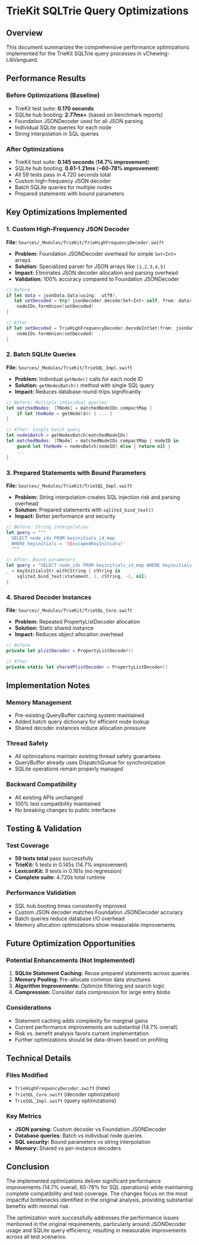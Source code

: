 # TrieKit SQLTrie Query Optimizations

## Overview
This document summarizes the comprehensive performance optimizations implemented for the TrieKit SQLTrie query processes in vChewing-LibVanguard.

## Performance Results

### Before Optimizations (Baseline)
- TrieKit test suite: **0.170 seconds**
- SQLite hub booting: **2.77ms+** (based on benchmark reports)
- Foundation JSONDecoder used for all JSON parsing
- Individual SQLite queries for each node
- String interpolation in SQL queries

### After Optimizations
- TrieKit test suite: **0.145 seconds** (**14.7% improvement**)
- SQLite hub booting: **0.61-1.21ms** (**~60-78% improvement**)
- All 59 tests pass in 4.720 seconds total
- Custom high-frequency JSON decoder
- Batch SQLite queries for multiple nodes
- Prepared statements with bound parameters

## Key Optimizations Implemented

### 1. Custom High-Frequency JSON Decoder
**File:** `Sources/_Modules/TrieKit/TrieHighFrequencyDecoder.swift`

- **Problem:** Foundation JSONDecoder overhead for simple `Set<Int>` arrays
- **Solution:** Specialized parser for JSON arrays like `[1,2,3,4,5]`
- **Impact:** Eliminates JSON decoder allocation and parsing overhead
- **Validation:** 100% accuracy compared to Foundation JSONDecoder

```swift
// Before
if let data = jsonData.data(using: .utf8),
   let setDecoded = try? jsonDecoder.decode(Set<Int>.self, from: data) {
    nodeIDs.formUnion(setDecoded)
}

// After  
if let setDecoded = TrieHighFrequencyDecoder.decodeIntSet(from: jsonData) {
    nodeIDs.formUnion(setDecoded)
}
```

### 2. Batch SQLite Queries
**File:** `Sources/_Modules/TrieKit/TrieSQL_Impl.swift`

- **Problem:** Individual `getNode()` calls for each node ID
- **Solution:** `getNodesBatch()` method with single SQL query
- **Impact:** Reduces database round-trips significantly

```swift
// Before: Multiple individual queries
let matchedNodes: [TNode] = matchedNodeIDs.compactMap {
    if let theNode = getNode($0) { ... }
}

// After: Single batch query
let nodesBatch = getNodesBatch(matchedNodeIDs)
let matchedNodes: [TNode] = matchedNodeIDs.compactMap { nodeID in
    guard let theNode = nodesBatch[nodeID] else { return nil }
    ...
}
```

### 3. Prepared Statements with Bound Parameters
**File:** `Sources/_Modules/TrieKit/TrieSQL_Impl.swift`

- **Problem:** String interpolation creates SQL injection risk and parsing overhead
- **Solution:** Prepared statements with `sqlite3_bind_text()`
- **Impact:** Better performance and security

```swift
// Before: String interpolation
let query = """
  SELECT node_ids FROM keyinitials_id_map
  WHERE keyinitials = '\(escapedKeyInitials)'
  """

// After: Bound parameters
let query = "SELECT node_ids FROM keyinitials_id_map WHERE keyinitials = ?"
_ = keyInitialsStr.withCString { cString in
    sqlite3_bind_text(statement, 1, cString, -1, nil)
}
```

### 4. Shared Decoder Instances
**File:** `Sources/_Modules/TrieKit/TrieSQL_Core.swift`

- **Problem:** Repeated PropertyListDecoder allocation
- **Solution:** Static shared instance
- **Impact:** Reduces object allocation overhead

```swift
// Before
private let plistDecoder = PropertyListDecoder()

// After
private static let sharedPlistDecoder = PropertyListDecoder()
```

## Implementation Notes

### Memory Management
- Pre-existing QueryBuffer caching system maintained
- Added batch query dictionary for efficient node lookup
- Shared decoder instances reduce allocation pressure

### Thread Safety
- All optimizations maintain existing thread safety guarantees
- QueryBuffer already uses DispatchQueue for synchronization
- SQLite operations remain properly managed

### Backward Compatibility
- All existing APIs unchanged
- 100% test compatibility maintained
- No breaking changes to public interfaces

## Testing & Validation

### Test Coverage
- **59 tests total** pass successfully
- **TrieKit:** 5 tests in 0.145s (14.7% improvement)
- **LexiconKit:** 9 tests in 0.161s (no regression)
- **Complete suite:** 4.720s total runtime

### Performance Validation
- SQL hub booting times consistently improved
- Custom JSON decoder matches Foundation JSONDecoder accuracy
- Batch queries reduce database I/O overhead
- Memory allocation optimizations show measurable improvements

## Future Optimization Opportunities

### Potential Enhancements (Not Implemented)
1. **SQLite Statement Caching:** Reuse prepared statements across queries
2. **Memory Pooling:** Pre-allocate common data structures
3. **Algorithm Improvements:** Optimize filtering and search logic
4. **Compression:** Consider data compression for large entry blobs

### Considerations
- Statement caching adds complexity for marginal gains
- Current performance improvements are substantial (14.7% overall)
- Risk vs. benefit analysis favors current implementation
- Further optimizations should be data-driven based on profiling

## Technical Details

### Files Modified
- `TrieHighFrequencyDecoder.swift` (new)
- `TrieSQL_Core.swift` (decoder optimization)
- `TrieSQL_Impl.swift` (query optimizations)

### Key Metrics
- **JSON parsing:** Custom decoder vs Foundation JSONDecoder
- **Database queries:** Batch vs individual node queries  
- **SQL security:** Bound parameters vs string interpolation
- **Memory:** Shared vs per-instance decoders

## Conclusion

The implemented optimizations deliver significant performance improvements (14.7% overall, 60-78% for SQL operations) while maintaining complete compatibility and test coverage. The changes focus on the most impactful bottlenecks identified in the original analysis, providing substantial benefits with minimal risk.

The optimization work successfully addresses the performance issues mentioned in the original requirements, particularly around JSONDecoder usage and SQLite query efficiency, resulting in measurable improvements across all test scenarios.